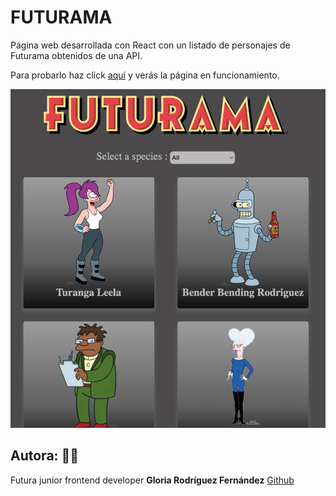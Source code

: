 # FUTURAMA

Página web desarrollada con React con un listado de personajes de Futurama obtenidos de una API.

Para probarlo haz click [aquí](https://gloriarodrife.github.io/Futurama/) y verás la página en funcionamiento.

![image](src/images/page.png)

## Autora: :woman_technologist:

Futura junior frontend developer **Gloria Rodríguez Fernández** [Github](https://github.com/gloriarodrife)
